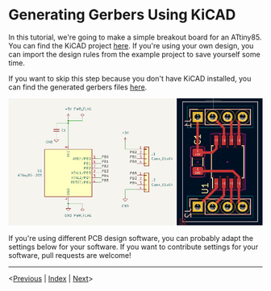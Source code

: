 # Generating Gerbers Using KiCAD

In this tutorial, we're going to make a simple breakout board for an ATtiny85. You can find the KiCAD project [here](/example/PCB/). If you're using your own design, you can import the design rules from the example project to save yourself some time.

If you want to skip this step because you don't have KiCAD installed, you can find the generated gerbers files [here](/example/gerbers/).

![ATtiny85_layout.png](./images/ATtiny85_breakout.png)

If you're using different PCB design software, you can probably adapt the settings below for your software. If you want to contribute settings for your software, pull requests are welcome!
___
  <[Previous](denfordengraver.md) | [Index](index.md) | [Next](pcb2gcode.md)>
